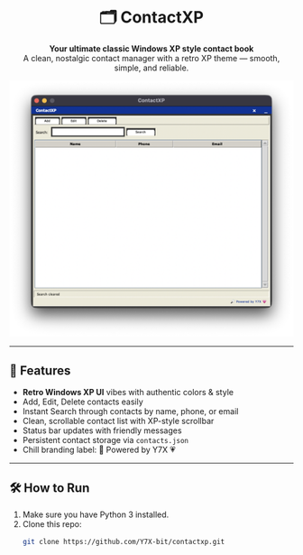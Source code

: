 <div align="center">

# 🗂️ ContactXP

**Your ultimate classic Windows XP style contact book**  
A clean, nostalgic contact manager with a retro XP theme — smooth, simple, and reliable.

![ContactXP Screenshot](assets/1.png)

---

<div align="left">

## 🚀 Features

- **Retro Windows XP UI** vibes with authentic colors & style  
- Add, Edit, Delete contacts easily  
- Instant Search through contacts by name, phone, or email  
- Clean, scrollable contact list with XP-style scrollbar  
- Status bar updates with friendly messages  
- Persistent contact storage via `contacts.json`  
- Chill branding label: 🔎 Powered by Y7X 💗  

</div>

---

<div align="left">

## 🛠️ How to Run

1. Make sure you have Python 3 installed.  
2. Clone this repo:  
   ```bash
   git clone https://github.com/Y7X-bit/contactxp.git